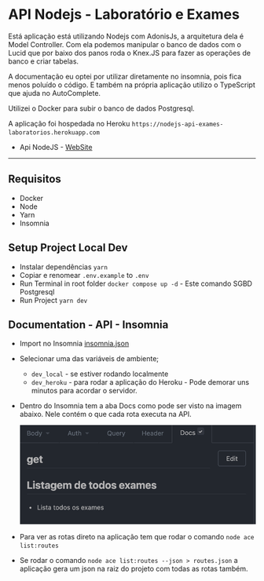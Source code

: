# API Nodejs - Laboratório e Exames

Está aplicação está utilizando Nodejs com AdonisJs, a arquitetura dela é Model Controller. Com ela podemos manipular o banco de dados
com o Lucid que por baixo dos panos roda o Knex.JS para fazer as operações de banco e criar tabelas.

A documentação eu optei por utilizar diretamente no insomnia, pois fica menos poluído o código. E também na própria aplicação utilizo o TypeScript que ajuda no AutoComplete.

Utilizei o Docker para subir o banco de dados Postgresql.

A aplicação foi hospedada no Heroku `https://nodejs-api-exames-laboratorios.herokuapp.com`

- Api NodeJS - [WebSite](https://adonisjs.com/)

---

## Requisitos

- Docker
- Node
- Yarn
- Insomnia

## Setup Project Local Dev

- Instalar dependências `yarn`
- Copiar e renomear `.env.example` to `.env`
- Run Terminal in root folder `docker compose up -d` - Este comando SGBD Postgresql
- Run Project `yarn dev`

## Documentation - API - Insomnia

- Import no Insomnia [insomnia.json](https://github.com/Galo-Monitor/nodejs-adonisjs-api/blob/dev/docs/Insomnia.json)
- Selecionar uma das variáveis de ambiente;
  - `dev_local` - se estiver rodando localmente
  - `dev_heroku` - para rodar a aplicação do Heroku - Pode demorar uns minutos para acordar o servidor.
- Dentro do Insomnia tem a aba Docs como pode ser visto na imagem abaixo. Nele contém o que cada rota executa na API.

  <img src="docs/insomniaDocImage.png?raw=true" alt="Image Docs Insomnia" style="width: 500px"/>

- Para ver as rotas direto na aplicação tem que rodar o comando `node ace list:routes`
- Se rodar o comando `node ace list:routes --json > routes.json` a aplicação gera um json na raiz do projeto com todas as rotas também.
